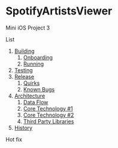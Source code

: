 # SpotifyArtistsViewer
Mini iOS Project 3

List
1. [Building](#building)
   1. [Onboarding](#onboarding)
   2. [Running](#running)
2. [Testing](#testing)
3. [Release](#release)
   1. [Quirks](#quirks)
   2. [Known Bugs](#known-bugs)
6. [Architecture](#architecture)
   1. [Data Flow](#data-flow)
   2. [Core Technology #1](#core-technology-1)
   3. [Core Technology #2](#core-technology-2)
   4. [Third Party Libraries](#third-party-libraries)
9. [History](#history)

Hot fix
